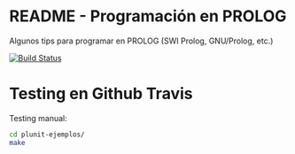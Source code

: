 # README - Programación en PROLOG

Algunos tips para programar en PROLOG (SWI Prolog, GNU/Prolog, etc.)

[![Build Status](https://travis-ci.org/CesarBallardini/programacion-prolog.svg)](https://travis-ci.org/CesarBallardini/programacion-prolog)


# Testing en Github Travis

Testing manual:

```bash
cd plunit-ejemplos/
make

```


